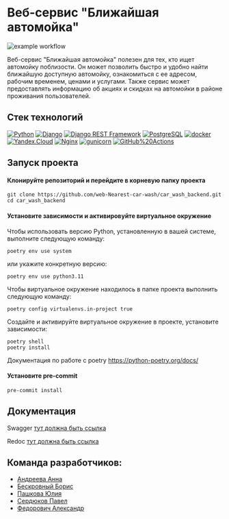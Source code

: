 # Веб-сервис "Ближайшая автомойка"

![example workflow](https://github.com/web-Nearest-car-wash/car_wash_backend/actions/workflows/workflow.yml/badge.svg)

Веб-сервис "Ближайшая автомойка" полезен для тех, кто ищет автомойку поблизости. Он может позволить быстро и удобно найти ближайшую доступную автомойку, ознакомиться с ее адресом, рабочим временем, ценами и услугами. Также сервис может предоставлять информацию об акциях и скидках на автомойки в районе проживания пользователей.



## Стек технологий

[![Python](https://img.shields.io/badge/-Python-464646?style=flat-square&logo=Python)](https://www.python.org/)
[![Django](https://img.shields.io/badge/-Django-464646?style=flat-square&logo=Django)](https://www.djangoproject.com/)
[![Django REST Framework](https://img.shields.io/badge/-Django%20REST%20Framework-464646?style=flat-square&logo=Django%20REST%20Framework)](https://www.django-rest-framework.org/)
[![PostgreSQL](https://img.shields.io/badge/-PostgreSQL-464646?style=flat-square&logo=PostgreSQL)](https://www.postgresql.org/)
[![docker](https://img.shields.io/badge/-Docker-464646?style=flat-square&logo=docker)](https://www.docker.com/)
[![Yandex.Cloud](https://img.shields.io/badge/-Yandex.Cloud-464646?style=flat-square&logo=Yandex.Cloud)](https://cloud.yandex.ru/)
[![Nginx](https://img.shields.io/badge/-NGINX-464646?style=flat-square&logo=NGINX)](https://nginx.org/ru/)
[![gunicorn](https://img.shields.io/badge/-gunicorn-464646?style=flat-square&logo=gunicorn)](https://gunicorn.org/)
[![GitHub%20Actions](https://img.shields.io/badge/-GitHub%20Actions-464646?style=flat-square&logo=GitHub%20actions)](https://github.com/features/actions)

## Запуск проекта

#### Клонируйте репозиторий и перейдите в корневую папку проекта
```
git clone https://github.com/web-Nearest-car-wash/car_wash_backend.git
cd car_wash_backend
```
#### Установите зависимости и активировуйте виртуальное окружение

Чтобы использовать версию Python, установленную в вашей системе, выполните следующую команду:
```
poetry env use system
```
или укажите конкретную версию:
```
poetry env use python3.11
```
Чтобы виртуальное окружение находилось в папке проекта выполнить следующую команду:
```
poetry config virtualenvs.in-project true
```
Создайте и активируйте виртуальное окружение в проекте, установите зависимости:
```
poetry shell
poetry install
```
Документация по работе с poetry https://python-poetry.org/docs/

#### Установите pre-commit
```
pre-commit install
```

## Документация

Swagger [тут должна быть ссылка](https://example.ru/)

Redoc  [тут должна быть ссылка](https://example.ru/)

## Команда разработчиков:
- [Андреева Анна](https://github.com/Anya-sl)
- [Бескровный Борис](https://github.com/beskrovniibv)
- [Пашкова Юлия](https://github.com/Jullitka)
- [Сердюков Павел](https://github.com/PavelPrist)
- [Федорович Александр](https://github.com/Aleksandr140590)


